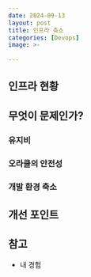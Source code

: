 ```yaml
---
date: 2024-09-13
layout: post
title: 인프라 축소
categories: [Devops]
image: >-
    
---
```


## 인프라 현황


## 무엇이 문제인가?
### 유지비

### 오라클의 안전성

### 개발 환경 축소

## 개선 포인트


## 참고

- 내 경험